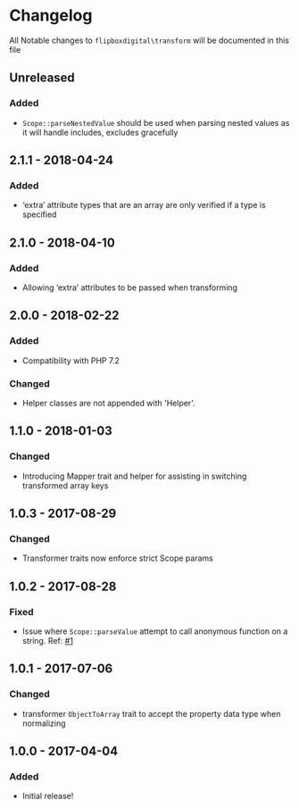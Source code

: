 # Changelog
All Notable changes to `flipboxdigital\transform` will be documented in this file

## Unreleased
### Added
- `Scope::parseNestedValue` should be used when parsing nested values as it will handle includes, excludes gracefully 

## 2.1.1 - 2018-04-24
### Added
- ‘extra’ attribute types that are an array are only verified if a type is specified

## 2.1.0 - 2018-04-10
### Added
- Allowing ‘extra’ attributes to be passed when transforming

## 2.0.0 - 2018-02-22
### Added
- Compatibility with PHP 7.2

### Changed
- Helper classes are not appended with 'Helper'.

## 1.1.0 - 2018-01-03
### Changed
- Introducing Mapper trait and helper for assisting in switching transformed array keys

## 1.0.3 - 2017-08-29
### Changed
- Transformer traits now enforce strict Scope params

## 1.0.2 - 2017-08-28
### Fixed
- Issue where `Scope::parseValue` attempt to call anonymous function on a string. Ref: [#1](https://github.com/flipbox/transform/issues/1)

## 1.0.1 - 2017-07-06
### Changed
- transformer `ObjectToArray` trait to accept the property data type when normalizing

## 1.0.0 - 2017-04-04

### Added
- Initial release!
